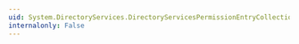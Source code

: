 ```yaml
---
uid: System.DirectoryServices.DirectoryServicesPermissionEntryCollection.CopyTo(System.DirectoryServices.DirectoryServicesPermissionEntry[],System.Int32)
internalonly: False
---
```

